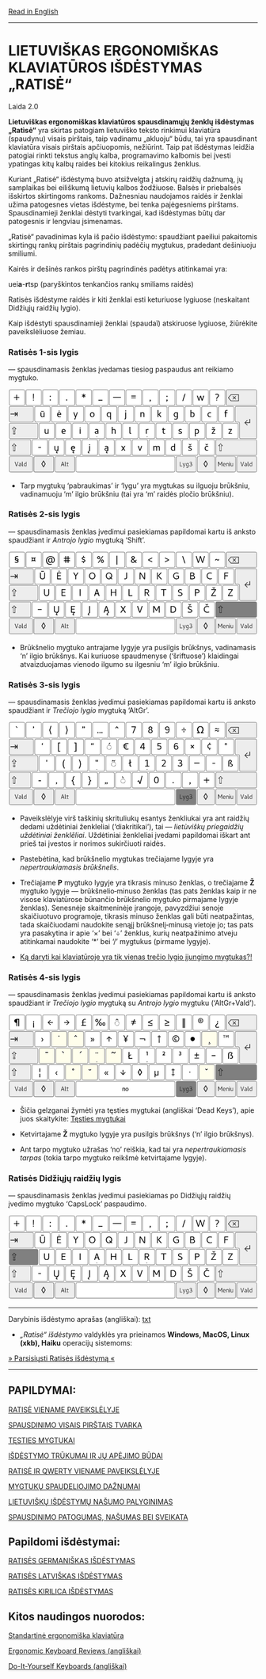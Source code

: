 [Read in English](README_eng.md)

-----------------------------------------------
# LIETUVIŠKAS ERGONOMIŠKAS KLAVIATŪROS IŠDĖSTYMAS „RATISĖ“

Laida 2.0

__Lietuviškas ergonomiškas klaviatūros spausdinamųjų ženklų išdėstymas „Ratìsė“__ yra skirtas patogiam lietuviško teksto rinkimui klaviatūra (spaudynu) visais pirštais, taip vadinamu „akluoju“ būdu, tai yra spausdinant klaviatūra visais pirštais apčiuopomis, nežiūrint. Taip pat išdėstymas leidžia patogiai rinkti tekstus anglų kalba, programavimo kalbomis bei įvesti ypatingas kitų kalbų raides bei kitokius reikalingus ženklus.

Kuriant „Ratisė“ išdėstymą buvo atsižvelgta į atskirų raidžių dažnumą, jų samplaikas bei eiliškumą lietuvių kalbos žodžiuose. Balsės ir priebalsės išskirtos skirtingoms rankoms. Dažnesniau naudojamos raidės ir ženklai užima patogesnes vietas išdėstyme, bei tenka pajėgesniems pirštams. Spausdinamieji ženklai dėstyti tvarkingai, kad išdėstymas būtų dar patogesnis ir lengviau įsimenamas.

 „Ratisė“ pavadinimas kyla iš pačio išdėstymo: spaudžiant paeiliui pakaitomis skirtingų rankų pirštais pagrindinių padėčių mygtukus, pradedant dešiniuoju smiliumi.

Kairės ir dešinės rankos pirštų pagrindinės padėtys atitinkamai yra:

uei**a**-**r**tsp (paryškintos tenkančios rankų smiliams raidės)

Ratisės išdėstyme raidės ir kiti ženklai esti keturiuose lygiuose (neskaitant Didžiųjų raidžių lygio).

Kaip išdėstyti spausdinamieji ženklai (spaudaĩ) atskiruose lygiuose, žiūrėkite paveikslėliuose žemiau.


### Ratisės 1-sis lygis

— spausdinamasis ženklas įvedamas tiesiog paspaudus ant reikiamo mygtuko.

![Pirmasis lygis](docs/images/lek_ratise_1l.png)

+ Tarp mygtukų  ‘pabraukimas’ ir ‘lygu’ yra mygtukas su ilguoju brūkšniu, vadinamuoju ‘m’ ilgio brūkšniu (tai yra ‘m’ raidės pločio brūkšniu).


### Ratisės 2-sis lygis

— spausdinamasis ženklas įvedimui pasiekiamas papildomai kartu iš anksto spaudžiant ir _Antrojo lygio_ mygtuką ‘Shift’.

![Antrasis lygis](docs/images/lek_ratise_2l.png)

+ Brūkšnelio mygtuko antrajame lygyje yra pusilgis brūkšnys, vadinamasis ‘n’ ilgio brūkšnys. Kai kuriuose spaudmenyse (‘šriftuose’) klaidingai atvaizduojamas vienodo ilgumo su ilgesniu ‘m’ ilgio brūkšniu.


### Ratisės 3-sis lygis

— spausdinamasis ženklas įvedimui pasiekiamas papildomai kartu iš anksto spaudžiant ir _Trečiojo lygio_ mygtuką ‘AltGr’.

![Trečiasis lygis](docs/images/lek_ratise_3l.png)

+ Paveikslėlyje virš taškinių skrituliukų esantys ženkliukai yra ant raidžių dedami uždėtiniai ženkleliai (‘diakritikai’), tai — _lietùviškų príegaidžių uždėtìniai ženklẽliai_. Uždėtiniai ženkleliai įvedami papildomai iškart ant prieš tai įvestos ir norimos sukirčiuoti raidės.

+ Pastebėtina, kad brūkšnelio mygtukas trečiajame lygyje yra _nepertraukiamasis brūkšnelis_.

+ Trečiajame __P__ mygtuko lygyje yra tikrasis minuso ženklas, o trečiajame __Ž__ mygtuko lygyje — brūkšnelio‑minuso ženklas (tas pats ženklas kaip ir ne visose klaviatūrose būnančio brūkšnelio mygtuko pirmajame lygyje ženklas). Senesnėje skaitmeninėje įrangoje, pavyzdžiui senoje skaičiuotuvo programoje, tikrasis minuso ženklas gali būti neatpažintas, tada skaičiuodami naudokite senąjį brūkšnelį‑minusą vietoje jo; tas pats yra pasakytina ir apie ‘×’ bei ‘÷’ ženklus, kurių neatpažinimo atveju atitinkamai naudokite ‘\*’ bei ‘/’ mygtukus (pirmame lygyje).
 
+ [Ką daryti kai klaviatūroje yra tik vienas trečio lygio įjungimo mygtukas?!](docs/trukumu_apejimas.md)



### Ratisės 4-sis lygis

— spausdinamasis ženklas įvedimui pasiekiamas papildomai kartu iš anksto spaudžiant ir _Trečiojo lygio_ mygtuką su _Antrojo lygio_ mygtuku (‘AltGr+Vald’).

![Ketvirtasis lygis](docs/images/lek_ratise_4l.png)

+ Šičia gelzganai žymėti yra tęsties mygtukai (angliškai ‘Dead Keys’), apie juos skaitykite:
[Tęsties mygtukai](docs/testies_mygtukai.md)

+ Ketvirtajame __Ž__ mygtuko lygyje yra pusilgis brūkšnys (‘n’ ilgio brūkšnys).

+ Ant tarpo mygtuko užrašas ‘no’ reiškia, kad tai yra _nepertraukiamasis tarpas_ (tokia tarpo mygtuko reikšmė ketvirtajame lygyje).


### Ratisės Didžiųjų raidžių lygis

— spausdinamasis ženklas įvedimui pasiekiamas po Didžiųjų raidžių įvedimo mygtuko ‘CapsLock’ paspaudimo.

![Didžiųjų raidžių lygis](docs/images/lek_ratise_dl.png)

--------------------------------------------------------------------

Darybinis išdėstymo aprašas (angliškai): [txt](SPECIFICATIONS.txt)

+ _„Ratisė“ išdėstymo_ valdyklės yra prieinamos __Windows, MacOS, Linux (xkb), Haiku__ operacijų sistemoms:

[» Parsisiųsti Ratisės išdėstymą «](https://github.com/albuck/Ratise-layout/zipball/master)

--------------------------------------------------------------------

PAPILDYMAI:
-----------

[RATISĖ VIENAME PAVEIKSLĖLYJE](docs/lek_ratise.md)

[SPAUSDINIMO VISAIS PIRŠTAIS TVARKA](docs/spaud_tvarka.md)

[TĘSTIES MYGTUKAI](docs/testies_mygtukai.md)

[IŠDĖSTYMO TRŪKUMAI IR JŲ APĖJIMO BŪDAI](docs/trukumu_apejimas.md)

[RATISĖ IR QWERTY VIENAME PAVEIKSLĖLYJE](docs/ratise&qwerty.md)

[MYGTUKŲ SPAUDELIOJIMO DAŽNUMAI](docs/spaud_daznis.md)

[LIETUVIŠKŲ IŠDĖSTYMŲ NAŠUMO PALYGINIMAS](docs/palyginimas.md)

[SPAUSDINIMO PATOGUMAS, NAŠUMAS BEI SVEIKATA](docs/spaud_patoga.md)


## Papildomi išdėstymai:

[RATISĖS GERMANIŠKAS IŠDĖSTYMAS](docs/lek_ratise_germanic.md)

[RATISĖS LATVIŠKAS IŠDĖSTYMAS](docs/lek_ratise_latvian.md)

[RATISĖS KIRILICA IŠDĖSTYMAS](docs/lek_ratise_kirilica.md)


## Kitos naudingos nuorodos:

[Standartinė ergonomiška klaviatūra](https://albuck.github.io/SEL-keyboard/SKAITYK.html)

[Ergonomic Keyboard Reviews (angliškai)](http://xahlee.info/kbd/ergonomic_keyboards_index.html)

[Do-It-Yourself Keyboards (angliškai)](http://xahlee.info/kbd/diy_keyboards_index.html)
